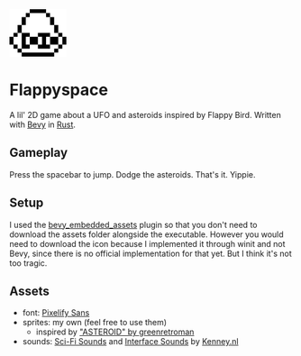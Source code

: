 <img src="assets/icon.png" width=20%/>

# Flappyspace
A lil' 2D game about a UFO and asteroids inspired by Flappy Bird.
Written with [Bevy](https://bevyengine.org) in [Rust](https://rust-lang.org).

## Gameplay
Press the spacebar to jump. Dodge the asteroids. That's it. Yippie.

## Setup
I used the [bevy_embedded_assets](https://github.com/vleue/bevy_embedded_assets) plugin so that you don't need to download the assets folder alongside the executable.
However you would need to download the icon because I implemented it through winit and not Bevy, since there is no official implementation for that yet. But I think it's not too tragic.

## Assets
- font: [Pixelify Sans](https://fonts.google.com/specimen/Pixelify+Sans)
- sprites: my own (feel free to use them)
  - inspired by ["ASTEROID" by greenretroman](http://greenretroman.itch.io/asteroids)
- sounds: [Sci-Fi Sounds](https://kenney.nl/assets/sci-fi-sounds) and [Interface Sounds](https://kenney.nl/assets/interface-sounds) by [Kenney.nl](https://kenney.nl)
